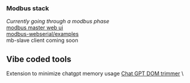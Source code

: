 ### Modbus stack
*Currently going through a modbus phase* \
[modbus master web ui](https://anttikotajarvi.github.io/modbus-webui/) \
[modbus-webserial/examples](https://anttikotajarvi.github.io/modbus-webserial/examples/) \
mb-slave client coming soon

## Vibe coded tools
Extension to minimize chatgpt memory usage [Chat GPT DOM trimmer](https://chromewebstore.google.com/detail/dnclhahdglnoipdnkdhmgdckicagmlpp?utm_source=item-share-cb) \

